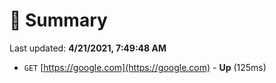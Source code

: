 # 📖 Summary
Last updated: **4/21/2021, 7:49:48 AM**

- `GET` [https://google.com](https://google.com) - **Up** (125ms)
